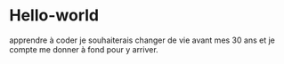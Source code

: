 # Hello-world
apprendre à coder
 je souhaiterais changer de vie avant mes 30 ans et je compte me donner à fond pour y arriver.
